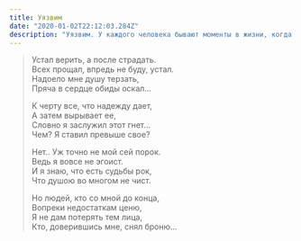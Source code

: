 ```yaml
---
title: Уязвим
date: "2020-01-02T22:12:03.284Z"
description: "Уязвим. У каждого человека бывают моменты в жизни, когда ощущаешь себя крайне уязвимым и ничто не способно порадовать... Моя халеричная натура часто ведет к тому, что жгу мосты. Зато все действительно близкие рядом. К слову, не всегда я такое УГ и в моменты упадка стоит лишь взять лист бумаги и оставить все на нем. Лично для меня это стало выходом."
---
```


>  Устал верить, а после страдать. </br>
>  Всех прощал, впредь не буду, устал. </br>
>  Надоело мне душу терзать, </br>
>  Пряча в сердце обиды оскал... </br>
>  
>  К черту все, что надежду дает, </br>
>  А затем вырывает ее, </br>
>  Словно я заслужил этот гнет... </br>
>  Чем? Я ставил превыше свое? </br>
>  
>  Нет.. Уж точно не мой сей порок. </br>
>  Ведь я вовсе не эгоист. </br>
>  И я знаю, что есть судьбы рок, </br>
>  Что душою во многом не чист. </br>
>  
>  Но людей, кто со мной до конца, </br>
>  Вопреки недостаткам ценю, </br>
>  Я не дам потерять тем лица, </br>
>  Кто, доверившись мне, снял броню... </br>